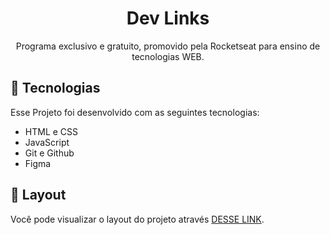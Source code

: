 <h1 align='center'> Dev Links </h1>

<p align='center'>Programa exclusivo e gratuito, promovido pela Rocketseat para ensino de tecnologias WEB.</p>

## 🚀 Tecnologias

Esse Projeto foi desenvolvido com as seguintes tecnologias:
- HTML e CSS
- JavaScript
- Git e Github
- Figma

## 🔖 Layout 

Você pode visualizar o layout do projeto através <a href='https://fwalterdias.github.io/Dev-Links/'>DESSE LINK</a>.
